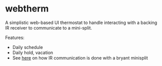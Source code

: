 webtherm
===

A simplistic web-based UI thermostat to handle interacting with a backing IR
receiver to communicate to a mini-split.

Features:
- Daily schedule
- Daily hold, vacation
- See [here](https://github.com/enckse/irdroid-bryant-lirc-ac-minisplit) on how IR communication is done with a bryant minisplit
